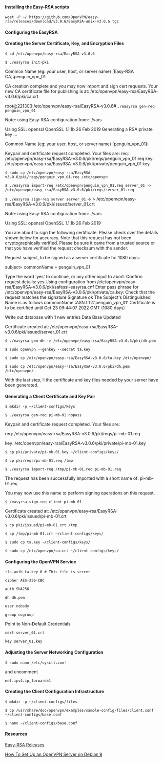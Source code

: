 #### Installing the Easy-RSA scripts

``wget -P ~/ https://github.com/OpenVPN/easy-rsa/releases/download/v3.0.6/EasyRSA-unix-v3.0.6.tgz``

#### Configuring the EasyRSA

#### Creating the Server Certificate, Key, and Encryption Files

``$ cd /etc/openvpn/easy-rsa/EasyRSA-v3.0.6``

``$ ./easyrsa init-pki``



Common Name (eg: your user, host, or server name) [Easy-RSA CA]:penguin_vpn_01

CA creation complete and you may now import and sign cert requests.
Your new CA certificate file for publishing is at:
/etc/openvpn/easy-rsa/EasyRSA-v3.0.6/pki/ca.crt

root@221303:/etc/openvpn/easy-rsa/EasyRSA-v3.0.6# ``./easyrsa gen-req penguin_vpn_01``

Note: using Easy-RSA configuration from: ./vars

Using SSL: openssl OpenSSL 1.1.1b  26 Feb 2019
Generating a RSA private key ...

Common Name (eg: your user, host, or server name) [penguin_vpn_01]:

Keypair and certificate request completed. Your files are:
req: /etc/openvpn/easy-rsa/EasyRSA-v3.0.6/pki/reqs/penguin_vpn_01.req
key: /etc/openvpn/easy-rsa/EasyRSA-v3.0.6/pki/private/penguin_vpn_01.key


``$ sudo cp /etc/openvpn/easy-rsa/EasyRSA-v3.0.6/pki/reqs/penguin_vpn_01.req /etc/openvpn``


``$ ./easyrsa import-req /etc/openvpn/penguin_vpn_01.req server_01 -> /etc/openvpn/easy-rsa/EasyRSA-v3.0.6/pki/reqs/server_01.req``


``$ ./easyrsa sign-req server server_01`` -> > /etc/openvpn/easy-rsa/EasyRSA-v3.0.6/pki/issued/server_01.crt

Note: using Easy-RSA configuration from: ./vars

Using SSL: openssl OpenSSL 1.1.1b  26 Feb 2019


You are about to sign the following certificate.
Please check over the details shown below for accuracy. Note that this request
has not been cryptographically verified. Please be sure it came from a trusted
source or that you have verified the request checksum with the sender.

Request subject, to be signed as a server certificate for 1080 days:

subject=
    commonName                = penguin_vpn_01


Type the word 'yes' to continue, or any other input to abort.
  Confirm request details: yes
Using configuration from /etc/openvpn/easy-rsa/EasyRSA-v3.0.6/pki/safessl-easyrsa.cnf
Enter pass phrase for /etc/openvpn/easy-rsa/EasyRSA-v3.0.6/pki/private/ca.key:
Check that the request matches the signature
Signature ok
The Subject's Distinguished Name is as follows
commonName            :ASN.1 12:'penguin_vpn_01'
Certificate is to be certified until Oct 23 09:44:07 2022 GMT (1080 days)

Write out database with 1 new entries
Data Base Updated

Certificate created at: /etc/openvpn/easy-rsa/EasyRSA-v3.0.6/pki/issued/server_01.crt


``$ ./easyrsa gen-dh -> /etc/openvpn/easy-rsa/EasyRSA-v3.0.6/pki/dh.pem``


``$ sudo openvpn --genkey --secret ta.key``


``$ sudo cp /etc/openvpn/easy-rsa/EasyRSA-v3.0.6/ta.key /etc/openvpn/``

``$ sudo cp /etc/openvpn/easy-rsa/EasyRSA-v3.0.6/pki/dh.pem /etc/openvpn/``


With the last step, ll the certificate and key files needed by your server have been generated.



#### Generating a Client Certificate and Key Pair

``$ mkdir -p ~/client-configs/keys``

``$ ./easyrsa gen-req pi-mb-01 nopass``

Keypair and certificate request completed. Your files are:

req: /etc/openvpn/easy-rsa/EasyRSA-v3.0.6/pki/reqs/pi-mb-01.req

key: /etc/openvpn/easy-rsa/EasyRSA-v3.0.6/pki/private/pi-mb-01.key

``$ cp pki/private/pi-mb-01.key ~/client-configs/keys/``

``$ cp pki/reqs/pi-mb-01.req /tmp``

``$ ./easyrsa import-req /tmp/pi-mb-01.req pi-mb-01.req``

The request has been successfully imported with a short name of: pi-mb-01.req

You may now use this name to perform signing operations on this request.

``$ /easyrsa sign-req client pi-mb-01``

Certificate created at: /etc/openvpn/easy-rsa/EasyRSA-v3.0.6/pki/issued/pi-mb-01.crt

``$ cp pki/issued/pi-mb-01.crt /tmp``

``$ cp /tmp/pi-mb-01.crt ~/client-configs/keys/``

``$ sudo cp ta.key ~/client-configs/keys/``

``$ sudo cp /etc/openvpn/ca.crt ~/client-configs/keys/``

#### Configuring the OpenVPN Service

``tls-auth ta.key 0 # This file is secret``

``cipher AES-256-CBC``

``auth SHA256``

``dh dh.pem``

``user nobody``

``group nogroup``

Point to Non-Default Credentials

``cert server_01.crt``

``key server_01.key``

#### Adjusting the Server Networking Configuration

``$ sudo nano /etc/sysctl.conf``

and uncomment

``net.ipv4.ip_forward=1``

#### Creating the Client Configuration Infrastructure

``$ mkdir -p ~/client-configs/files``

``$ cp /usr/share/doc/openvpn/examples/sample-config-files/client.conf ~/client-configs/base.conf``

``$ nano ~/client-configs/base.conf``

#### Resources

[Easy-RSA Releases](https://github.com/OpenVPN/easy-rsa/releases)

[How To Set Up an OpenVPN Server on Debian 9](https://www.digitalocean.com/community/tutorials/how-to-set-up-an-openvpn-server-on-debian-9)
